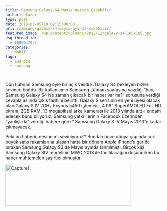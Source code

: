 ```yaml
---
title: Samsung Galaxy S4 Mayıs Ayında Çıkabilir
author: bkazar
type: post
date: 2013-01-05T18:09:15+00:00
url: /samsung-galaxy-s4-mayis-ayinda-cikabilir/
featured_image: /wp-content/uploads/2012/12/galaxy-s4-100x100.jpg
dsq_thread_id:
  - 1009947937
categories:
  - Mobil
tags:
  - android
  - samsung

---
```

Dün Lübnan Samsung öyle bir açık verdi ki Galaxy S4 bekleyen bizleri sevince boğdu. Bir kullanıcının Samsung Lübnan sayfasına yazdığı “hey, Samsung Galaxy S4 Ne zaman çıkacak bir haber var mı?” sorusuna verdiği cevapla aslında çıkış tarihini belirtti. Galaxy S serisinin en yeni üyesi olacak olan Galaxy S IV 2GHz Exynos 5450 işlemcisi, 4.99” SuperAMOLED Full HD ekranı, 2GB RAM, 13 megapiksel arka kamerası ile 2013 yılında arz-ı endam edecek bunu biliyoruz. Samsung yetkililerinin Facebook üzerinden “yanlışlıkla” verdiği habere göre “ Samsung Galaxy S IV Mayıs 2013”e kadar çıkmayacak.

Peki bu haberin nesine mi seviniyoruz? Bundan önce dünya çapında çok büyük satış rakamlarına ulaşan hatta bir dönem Apple iPhone’u geride bırakan Samsung Galaxy S3 de Mayıs ayında tanıtılmıştı. Birçok kişi Samsung Galaxy SIV modelinin MWC 2013 ile tanıtılacağını düşünürken bu haber muhtemelen şaşırtıcı olmuştur.

<img class="aligncenter size-large wp-image-10454" alt="Capture1" src="https://www.murekkep.org/wp-content/uploads/2013/01/Capture1-400x131.png" width="400" height="131" srcset="https://www.murekkep.org/wp-content/uploads/2013/01/Capture1-400x131.png 400w, https://www.murekkep.org/wp-content/uploads/2013/01/Capture1-50x16.png 50w, https://www.murekkep.org/wp-content/uploads/2013/01/Capture1-125x41.png 125w, https://www.murekkep.org/wp-content/uploads/2013/01/Capture1-300x98.png 300w, https://www.murekkep.org/wp-content/uploads/2013/01/Capture1-580x190.png 580w, https://www.murekkep.org/wp-content/uploads/2013/01/Capture1.png 636w" sizes="(max-width: 400px) 100vw, 400px" />